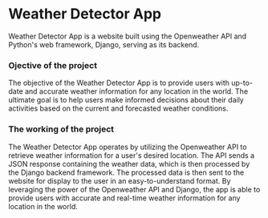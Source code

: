 # Weather Detector App

Weather Detector App is a website built using the Openweather API and Python's web framework, Django, serving as its backend.

<h3>Ojective of the project</h3>

The objective of the Weather Detector App is to provide users with up-to-date and accurate weather information for any location in the world. The ultimate goal is to help users make informed decisions about their daily activities based on the current and forecasted weather conditions.

<h3>The working of the project</h3>

The Weather Detector App operates by utilizing the Openweather API to retrieve weather information for a user's desired location. The API sends a JSON response containing the weather data, which is then processed by the Django backend framework. The processed data is then sent to the website for display to the user in an easy-to-understand format. By leveraging the power of the Openweather API and Django, the app is able to provide users with accurate and real-time weather information for any location in the world.
